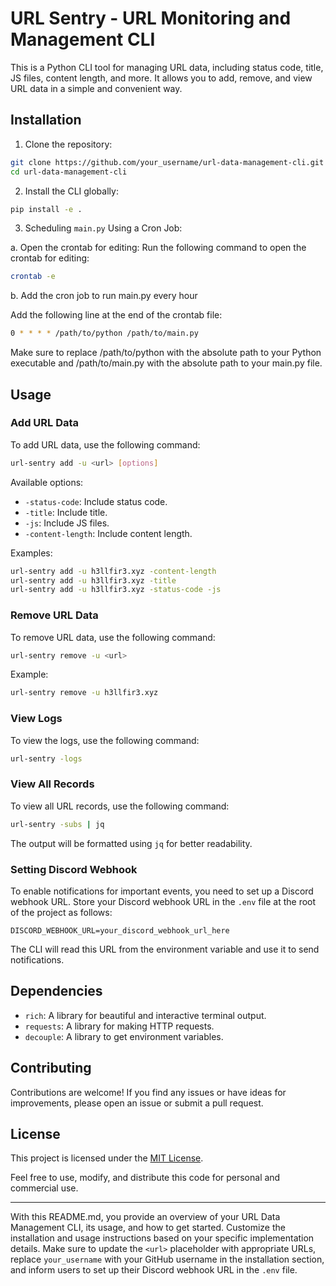 # URL Sentry - URL Monitoring and Management CLI

This is a Python CLI tool for managing URL data, including status code, title, JS files, content length, and more. It allows you to add, remove, and view URL data in a simple and convenient way.

## Installation

1. Clone the repository:

```bash
git clone https://github.com/your_username/url-data-management-cli.git
cd url-data-management-cli
```

2. Install the CLI globally:

```bash
pip install -e .
```

3. Scheduling `main.py` Using a Cron Job:

a. Open the crontab for editing:
Run the following command to open the crontab for editing:

```bash
crontab -e
```
b. Add the cron job to run main.py every hour

Add the following line at the end of the crontab file:

```bash
0 * * * * /path/to/python /path/to/main.py
```
Make sure to replace /path/to/python with the absolute path to your Python executable and /path/to/main.py with the absolute path to your main.py file.

## Usage

### Add URL Data

To add URL data, use the following command:

```bash
url-sentry add -u <url> [options]
```

Available options:
- `-status-code`: Include status code.
- `-title`: Include title.
- `-js`: Include JS files.
- `-content-length`: Include content length.

Examples:
```bash
url-sentry add -u h3llfir3.xyz -content-length
url-sentry add -u h3llfir3.xyz -title
url-sentry add -u h3llfir3.xyz -status-code -js
```

### Remove URL Data

To remove URL data, use the following command:

```bash
url-sentry remove -u <url>
```

Example:
```bash
url-sentry remove -u h3llfir3.xyz
```

### View Logs

To view the logs, use the following command:

```bash
url-sentry -logs
```

### View All Records

To view all URL records, use the following command:

```bash
url-sentry -subs | jq
```

The output will be formatted using `jq` for better readability.

### Setting Discord Webhook

To enable notifications for important events, you need to set up a Discord webhook URL. Store your Discord webhook URL in the `.env` file at the root of the project as follows:

```plaintext
DISCORD_WEBHOOK_URL=your_discord_webhook_url_here
```

The CLI will read this URL from the environment variable and use it to send notifications.

## Dependencies

- `rich`: A library for beautiful and interactive terminal output.
- `requests`: A library for making HTTP requests.
- `decouple`: A library to get environment variables.

## Contributing

Contributions are welcome! If you find any issues or have ideas for improvements, please open an issue or submit a pull request.

## License

This project is licensed under the [MIT License](LICENSE).

Feel free to use, modify, and distribute this code for personal and commercial use.

---

With this README.md, you provide an overview of your URL Data Management CLI, its usage, and how to get started. Customize the installation and usage instructions based on your specific implementation details. Make sure to update the `<url>` placeholder with appropriate URLs, replace `your_username` with your GitHub username in the installation section, and inform users to set up their Discord webhook URL in the `.env` file.